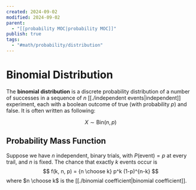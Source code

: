 ```yaml
---
created: 2024-09-02
modified: 2024-09-02
parent:
  - "[[probability MOC|probability MOC]]"
publish: true
tags:
  - "#math/probability/distribution"
---
```


# Binomial Distribution
The **binomial distribution** is a discrete probability distribution of a number of successes in a sequence of $n$ [[./independent events|independent]] experiment, each with a boolean outcome of true (with probability $p$) and false. It is often written as following:

$$
X \sim \text{Bin}(n, p)
$$
## Probability Mass Function
Suppose we have $n$ independent, binary trials, with $P(\text{event}) = p$ at every trail, and $n$ is fixed. The chance that exactly $k$ events occur is
$$
f(k, n, p) = {n \choose k} p^k (1-p)^{n-k}
$$
where $n \choose k$ is the [[./binomial coefficient|binomial coefficient]].